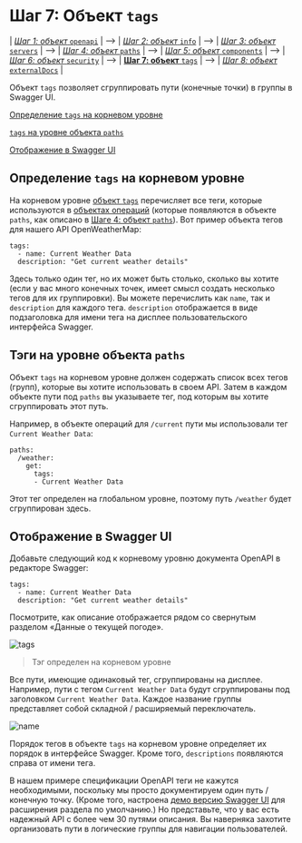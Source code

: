 # Шаг 7: Объект `tags`

| [*Шаг 1: объект* `openapi`](https://github.com/Starkovden/Documenting_APIs/blob/master/4.%20OpenAPI%20specification%20and%20Swagger/4.5.%20Step%201%20The%20openapi%20object.md) | --> | [*Шаг 2: объект* `info`](https://github.com/Starkovden/Documenting_APIs/blob/master/4.%20OpenAPI%20specification%20and%20Swagger/4.6.%20Step%202%20The%20info%20object.md) | --> | [*Шаг 3: объект* `servers`](https://github.com/Starkovden/Documenting_APIs/blob/master/4.%20OpenAPI%20specification%20and%20Swagger/4.7.%20Step%203%20The%20servers%20object.md) | --> | [*Шаг 4: объект* `paths`](https://github.com/Starkovden/Documenting_APIs/blob/master/4.%20OpenAPI%20specification%20and%20Swagger/4.8.%20Step%204%20The%20paths%20object.md) | --> | [*Шаг 5: объект* `components`](https://github.com/Starkovden/Documenting_APIs/blob/master/4.%20OpenAPI%20specification%20and%20Swagger/4.9.%20Step%205%20The%20components%20object.md) | --> | [*Шаг 6: объект* `security`](https://github.com/Starkovden/Documenting_APIs/blob/master/4.%20OpenAPI%20specification%20and%20Swagger/4.10.%20Step%206%20security%20object.md) | --> | [**Шаг 7: объект** `tags`](https://github.com/Starkovden/Documenting_APIs/blob/master/4.%20OpenAPI%20specification%20and%20Swagger/4.11.%20Step%207%20The%20tags%20object.md) | --> | [*Шаг 8: объект* `externalDocs`](https://github.com/Starkovden/Documenting_APIs/blob/master/4.%20OpenAPI%20specification%20and%20Swagger/4.12.%20Step%208%20The%20externalDocs%20object.md) |

Объект `tags` позволяет сгруппировать пути (конечные точки) в группы в Swagger UI.

[Определение `tags` на корневом уровне](#define)

[`tags` на уровне объекта `paths`](#level)

[Отображение в Swagger UI](#appearanse)

<a name="define"></a>
## Определение `tags` на корневом уровне


На корневом уровне [объект `tags`](https://github.com/OAI/OpenAPI-Specification/blob/master/versions/3.0.2.md#tagObject) перечисляет все теги, которые используются в [объектах операций](https://github.com/OAI/OpenAPI-Specification/blob/master/versions/3.0.2.md#operationObject) (которые появляются в объекте `paths`, как описано в [Шаге 4: объект `paths`](https://github.com/Starkovden/Documenting_APIs/blob/master/4.%20OpenAPI%20specification%20and%20Swagger/4.8.%20Step%204%20The%20paths%20object.md)). Вот пример объекта тегов для нашего API OpenWeatherMap:

    tags:
      - name: Current Weather Data
      description: "Get current weather details"

Здесь только один тег, но их может быть столько, сколько вы хотите (если у вас много конечных точек, имеет смысл создать несколько тегов для их группировки). Вы можете перечислить как `name`, так и `description` для каждого тега. `description`  отображается в виде подзаголовка для имени тега на дисплее пользовательского интерфейса Swagger.

<a name="level"></a>
## Тэги на уровне объекта `paths`

Объект `tags` на корневом уровне должен содержать список всех тегов (групп), которые вы хотите использовать в своем API. Затем в каждом объекте пути под `paths` вы указываете тег, под которым вы хотите сгруппировать этот путь.

Например, в объекте операций для `/current` пути мы использовали тег `Current Weather Data`:

    paths:
      /weather:
        get:
          tags:
          - Current Weather Data


Этот тег определен на глобальном уровне, поэтому путь `/weather` будет сгруппирован здесь.

<a name="appearanse"></a>
## Отображение в Swagger UI

Добавьте следующий код к корневому уровню документа OpenAPI в редакторе Swagger:

    tags:
      - name: Current Weather Data
      description: "Get current weather details"

Посмотрите, как описание отображается рядом со свернутым разделом «Данные о текущей погоде».

![tags](https://github.com/Starkovden/Documenting_APIs/blob/master/4.%20OpenAPI%20specification%20and%20Swagger/img/16.png?raw=true)

> Тэг определен на корневом уровне


Все пути, имеющие одинаковый тег, сгруппированы на дисплее. Например, пути с тегом `Current Weather Data` будут сгруппированы под заголовком `Current Weather Data`. Каждое название группы представляет собой складной / расширяемый переключатель.

![name](https://github.com/Starkovden/Documenting_APIs/blob/master/4.%20OpenAPI%20specification%20and%20Swagger/img/17.png?raw=true)

Порядок тегов в объекте `tags` на корневом уровне определяет их порядок в интерфейсе Swagger. Кроме того, `descriptions`  появляются справа от имени тега.

В нашем примере спецификации OpenAPI теги не кажутся необходимыми, поскольку мы просто документируем один путь / конечную точку. (Кроме того, настроена [демо версию Swagger UI](https://github.com/Starkovden/Documenting_APIs/blob/master/4.%20OpenAPI%20specification%20and%20Swagger/4.15.%20Swagger%20Ui%20demo.md) для расширения раздела по умолчанию.) Но представьте, что у вас есть надежный API с более чем 30 путями описания. Вы наверняка захотите организовать пути в логические группы для навигации пользователей.
